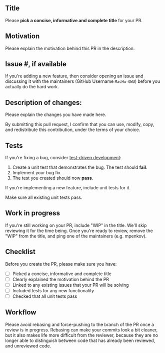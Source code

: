 ## Title

Please **pick a concise, informative and complete title** for your PR.

## Motivation

Please explain the motivation behind this PR in the description.

## Issue #, if available

If you're adding a new feature, then consider opening an issue and discussing it with the maintainers (GitHub Username ``MacHu-GWU``) before you actually do the hard work.

## Description of changes:

Please explain the changes you have made here.

By submitting this pull request, I confirm that you can use, modify, copy, and redistribute this contribution, under the terms of your choice.

## Tests

If you're fixing a bug, consider [test-driven development](https://en.wikipedia.org/wiki/Test-driven_development):

1. Create a unit test that demonstrates the bug. The test should **fail**.
2. Implement your bug fix.
3. The test you created should now **pass**.

If you're implementing a new feature, include unit tests for it.

Make sure all existing unit tests pass.

## Work in progress

If you're still working on your PR, include "WIP" in the title.
We'll skip reviewing it for the time being.
Once you're ready to review, remove the "WIP" from the title, and ping one of the maintainers (e.g. mpenkov).

## Checklist

Before you create the PR, please make sure you have:

- [ ] Picked a concise, informative and complete title
- [ ] Clearly explained the motivation behind the PR
- [ ] Linked to any existing issues that your PR will be solving
- [ ] Included tests for any new functionality
- [ ] Checked that all unit tests pass

## Workflow

Please avoid rebasing and force-pushing to the branch of the PR once a review is in progress.
Rebasing can make your commits look a bit cleaner, but it also makes life more difficult from the reviewer, because they are no longer able to distinguish between code that has already been reviewed, and unreviewed code.
